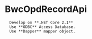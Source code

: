 # BwcOpdRecordApi

      Develop on **.NET Core 2.1**
      Use **ODBC** Access Database.
      Use **Dapper** mapper object. 
